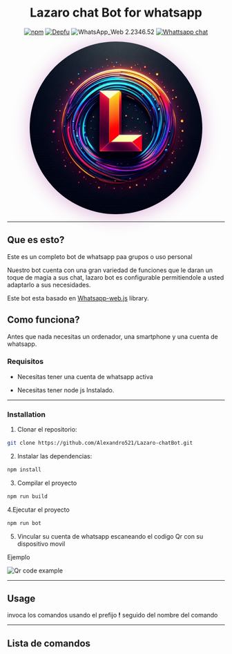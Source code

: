 
<center>

# Lazaro chat Bot for whatsapp

[![npm](https://img.shields.io/npm/v/whatsapp-web.js.svg)](https://www.npmjs.com/package/whatsapp-web.js) [![Depfu](https://badges.depfu.com/badges/4a65a0de96ece65fdf39e294e0c8dcba/overview.svg)](https://depfu.com/github/pedroslopez/whatsapp-web.js?project_id=9765) ![WhatsApp_Web 2.2346.52](https://img.shields.io/badge/WhatsApp_Web-2.2346.52-brightgreen.svg) [![Whattsapp chat](https://img.shields.io/badge/Whattsapp-chat-green.svg)](https://chat.whatsapp.com/L5j2l4r1l0i0l2j1l3j0)

<img src="./public/lazaro.jpg" width="400" height="400" style="border-radius:50%;box-shadow: 0px 5px 40px rgba(159, 15, 145, 0.3);">

---

</center>   

## Que es esto?

Este es un completo bot de whatsapp paa grupos o uso personal

Nuestro bot cuenta con una gran variedad de funciones que le daran un toque de magia a sus chat,
lazaro bot es configurable permitiendole a usted adaptarlo a sus necesidades.

Este bot esta basado en [Whatsapp-web.js](https://github.com/pedroslopez/whatsapp-web.js) library.

## Como funciona?

Antes que nada necesitas un ordenador, una smartphone y una cuenta de whatsapp.

### Requisitos

- Necesitas tener una cuenta de whatsapp activa

- Necesitas tener node js Instalado.

---
### Installation

1. Clonar el repositorio:

```bash
git clone https://github.com/Alexandro521/Lazaro-chatBot.git
```

2. Instalar las dependencias:

```bash
npm install
```
3. Compilar el proyecto 

```bash
npm run build
```
4.Ejecutar el proyecto

```bash
npm run bot
```
5. Vincular su cuenta de whatsapp escaneando el codigo Qr con su dispositivo movil

Ejemplo

<img src="https://encrypted-tbn0.gstatic.com/images?q=tbn:ANd9GcQMDPN0Q4-2MYnFWfM0tfvUCItbokDxOn8rkg&s" alt="Qr code example" width="800" heigth="800">

---

## Usage

invoca  los comandos usando el prefijo <strong>!</strong> seguido del nombre del comando

---

## Lista de comandos
